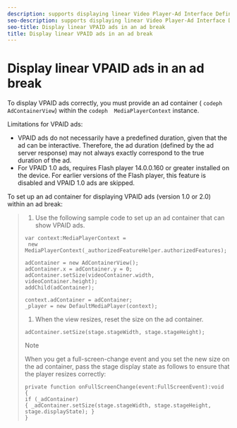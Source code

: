 ```yaml
---
description: supports displaying linear Video Player-Ad Interface Definition (VPAID) ads in an ad break. VPAID version 1.0 requires Flash, while version 2.0 also works with Browser TVSDK and JavaScript.
seo-description: supports displaying linear Video Player-Ad Interface Definition (VPAID) ads in an ad break. VPAID version 1.0 requires Flash, while version 2.0 also works with Browser TVSDK and JavaScript.
seo-title: Display linear VPAID ads in an ad break
title: Display linear VPAID ads in an ad break
---
```


# Display linear VPAID ads in an ad break

To display VPAID ads correctly, you must provide an ad container ( `codeph  AdContainerView`) within the `codeph  MediaPlayerContext` instance.

Limitations for VPAID ads:
* VPAID ads do not necessarily have a predefined duration, given that the ad can be interactive. Therefore, the ad duration (defined by the ad server response) may not always exactly correspond to the true duration of the ad.
* For VPAID 1.0 ads,  requires Flash player 14.0.0.160 or greater installed on the device. For earlier versions of the Flash player, this feature is disabled and VPAID 1.0 ads are skipped.

To set up an ad container for displaying VPAID ads (version 1.0 or 2.0) within an ad break:

>1. Use the following sample code to set up an ad container that can show VPAID ads.
>   ```
>   var context:MediaPlayerContext = 
>    new MediaPlayerContext(_authorizedFeatureHelper.authorizedFeatures); 
>     
>   adContainer = new AdContainerView(); 
>   adContainer.x = adContainer.y = 0; 
>   adContainer.setSize(videoContainer.width, videoContainer.height); 
>   addChild(adContainer); 
>     
>   context.adContainer = adContainer; 
>   _player = new DefaultMediaPlayer(context);
>   ```
>   
>   
>1. When the view resizes, reset the size on the ad container.
>   ```
>   adContainer.setSize(stage.stageWidth, stage.stageHeight);
>   ```
>   
>   >[!NOTE]
>   >
>   >When you get a full-screen-change event and you set the new size on the ad container, pass the stage display state as follows to ensure that the player resizes correctly:
>   >```
>   >private function onFullScreenChange(event:FullScreenEvent):void { 
>   >if (_adContainer) 
>   >{ _adContainer.setSize(stage.stageWidth, stage.stageHeight, stage.displayState); } 
>   >}
>   >```
>   >
>   
>   
>   
